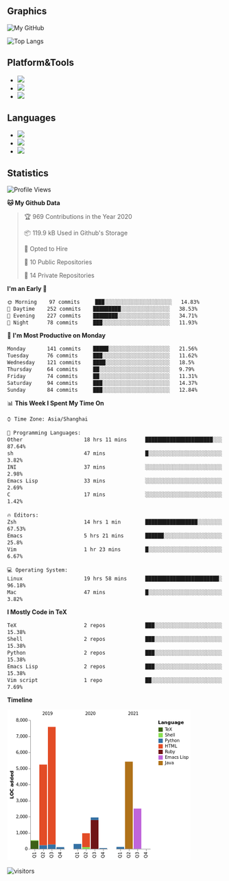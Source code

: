 ## Graphics

![My GitHub](https://github-readme-stats.vercel.app/api?username=SteamedFish&count_private=true&show_icons=true&theme=buefy&include_all_commits=false)

![Top Langs](https://github-readme-stats.vercel.app/api/top-langs/?username=SteamedFish&theme=buefy&hide=ruby&count_private=true&show_icons=true&layout=compact)

## Platform&Tools

* [![](https://img.shields.io/badge/ArchLinux--purple?style=flat-square&logo=ArchLinux)](https://www.archlinux.org/)
* [![](https://img.shields.io/badge/Gentoo-testing-purple?style=flat-square&logo=Gentoo)](https://www.gentoo.org/)
* [![](https://img.shields.io/badge/Doom%20Emacs-28-blue?style=flat-square&logo=Gnu%20emacs&logoColor=white)](https://www.gnu.org/software/emacs/)

## Languages

* [![](https://img.shields.io/badge/-Python-3776AB?style=flat-square&logo=python&logoColor=white)](https://www.python.org/)
* [![](https://img.shields.io/badge/-Bash-00ADD8?style=flat-square&logo=Gnu-bash&logoColor=white)](https://www.gnu.org/software/bash/)
* [![](https://img.shields.io/badge/-Go-00ADD8?style=flat-square&logo=go&logoColor=white)](https://golang.org/)

## Statistics

<!--START_SECTION:waka-->
![Profile Views](http://img.shields.io/badge/Profile%20Views-3-blue)

**🐱 My Github Data** 

> 🏆 969 Contributions in the Year 2020
 > 
> 📦 119.9 kB Used in Github's Storage 
 > 
> 💼 Opted to Hire
 > 
> 📜 10 Public Repositories
 > 
> 🔑 14 Private Repositories 

**I'm an Early 🐤** 

```text
🌞 Morning    97 commits     ███░░░░░░░░░░░░░░░░░░░░░░   14.83% 
🌆 Daytime    252 commits    █████████░░░░░░░░░░░░░░░░   38.53% 
🌃 Evening    227 commits    ████████░░░░░░░░░░░░░░░░░   34.71% 
🌙 Night      78 commits     ███░░░░░░░░░░░░░░░░░░░░░░   11.93%

```
📅 **I'm Most Productive on Monday** 

```text
Monday       141 commits    █████░░░░░░░░░░░░░░░░░░░░   21.56% 
Tuesday      76 commits     ███░░░░░░░░░░░░░░░░░░░░░░   11.62% 
Wednesday    121 commits    ████░░░░░░░░░░░░░░░░░░░░░   18.5% 
Thursday     64 commits     ██░░░░░░░░░░░░░░░░░░░░░░░   9.79% 
Friday       74 commits     ██░░░░░░░░░░░░░░░░░░░░░░░   11.31% 
Saturday     94 commits     ███░░░░░░░░░░░░░░░░░░░░░░   14.37% 
Sunday       84 commits     ███░░░░░░░░░░░░░░░░░░░░░░   12.84%

```


📊 **This Week I Spent My Time On** 

```text
⌚︎ Time Zone: Asia/Shanghai

💬 Programming Languages: 
Other                    18 hrs 11 mins      ██████████████████████░░░   87.64% 
sh                       47 mins             █░░░░░░░░░░░░░░░░░░░░░░░░   3.82% 
INI                      37 mins             ░░░░░░░░░░░░░░░░░░░░░░░░░   2.98% 
Emacs Lisp               33 mins             ░░░░░░░░░░░░░░░░░░░░░░░░░   2.69% 
C                        17 mins             ░░░░░░░░░░░░░░░░░░░░░░░░░   1.42%

🔥 Editors: 
Zsh                      14 hrs 1 min        █████████████████░░░░░░░░   67.53% 
Emacs                    5 hrs 21 mins       ██████░░░░░░░░░░░░░░░░░░░   25.8% 
Vim                      1 hr 23 mins        █░░░░░░░░░░░░░░░░░░░░░░░░   6.67%

💻 Operating System: 
Linux                    19 hrs 58 mins      ████████████████████████░   96.18% 
Mac                      47 mins             █░░░░░░░░░░░░░░░░░░░░░░░░   3.82%

```

**I Mostly Code in TeX** 

```text
TeX                      2 repos             ███░░░░░░░░░░░░░░░░░░░░░░   15.38% 
Shell                    2 repos             ███░░░░░░░░░░░░░░░░░░░░░░   15.38% 
Python                   2 repos             ███░░░░░░░░░░░░░░░░░░░░░░   15.38% 
Emacs Lisp               2 repos             ███░░░░░░░░░░░░░░░░░░░░░░   15.38% 
Vim script               1 repo              ██░░░░░░░░░░░░░░░░░░░░░░░   7.69%

```


**Timeline**

![Chart not found](https://github.com/SteamedFish/SteamedFish/blob/master/charts/bar_graph.png) 


<!--END_SECTION:waka-->

![visitors](https://visitor-badge.laobi.icu/badge?page_id=SteamedFish.SteamedFish)
